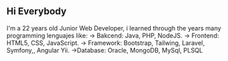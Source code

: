 <h2>Hi Everybody</h2>
I'm a 22 years old Junior Web Developer, i learned through the years many programming lenguajes like: -> Bakcend: Java, PHP, NodeJS. -> Frontend: HTML5, CSS, JavaScript. -> Framework: Bootstrap, Tailwing, Laravel, Symfony,, Angular Yii. ->Database: Oracle, MongoDB, MySql, PLSQL

<!--
**Kyuregios/Kyuregios** is a ✨ _special_ ✨ repository because its `README.md` (this file) appears on your GitHub profile.

Here are some ideas to get you started:

- 🔭 I’m currently working on ...
- 🌱 I’m currently learning ...
- 👯 I’m looking to collaborate on ...
- 🤔 I’m looking for help with ...
- 💬 Ask me about ...
- 📫 How to reach me: ...
- 😄 Pronouns: ...
- ⚡ Fun fact: ...
-->
